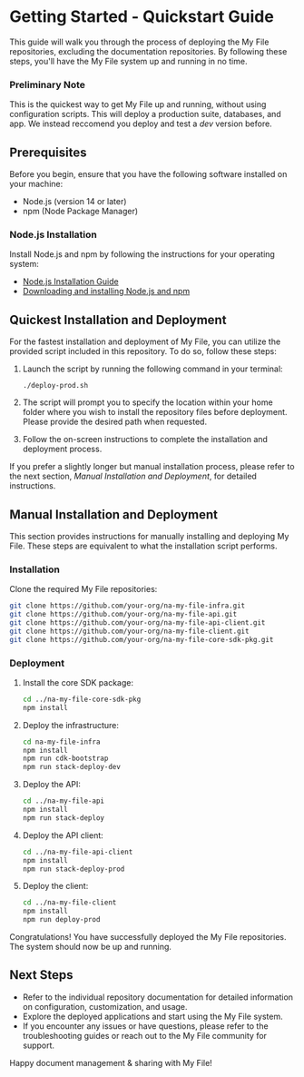 # Getting Started - Quickstart Guide

This guide will walk you through the process of deploying the My File repositories, excluding the documentation repositories. By following these steps, you'll have the My File system up and running in no time.

### Preliminary Note

This is the quickest way to get My File up and running, without using configuration scripts. This will deploy a production suite, databases, and app. We instead reccomend you deploy and test a _dev_ version before.

## Prerequisites

Before you begin, ensure that you have the following software installed on your machine:

- Node.js (version 14 or later)
- npm (Node Package Manager)

### Node.js Installation

Install Node.js and npm by following the instructions for your operating system:

- [Node.js Installation Guide](https://nodejs.org/en/download/)
- [Downloading and installing Node.js and npm](https://docs.npmjs.com/downloading-and-installing-node-js-and-npm)

## Quickest Installation and Deployment

For the fastest installation and deployment of My File, you can utilize the provided script included in this repository. To do so, follow these steps:

1. Launch the script by running the following command in your terminal:

   ```
   ./deploy-prod.sh
   ```

2. The script will prompt you to specify the location within your home folder where you wish to install the repository files before deployment. Please provide the desired path when requested.

3. Follow the on-screen instructions to complete the installation and deployment process.

If you prefer a slightly longer but manual installation process, please refer to the next section, _Manual Installation and Deployment_, for detailed instructions.

## Manual Installation and Deployment

This section provides instructions for manually installing and deploying My File. These steps are equivalent to what the installation script performs.

### Installation

Clone the required My File repositories:

```bash
git clone https://github.com/your-org/na-my-file-infra.git
git clone https://github.com/your-org/na-my-file-api.git
git clone https://github.com/your-org/na-my-file-api-client.git
git clone https://github.com/your-org/na-my-file-client.git
git clone https://github.com/your-org/na-my-file-core-sdk-pkg.git
```

### Deployment

1. Install the core SDK package:

   ```bash
   cd ../na-my-file-core-sdk-pkg
   npm install
   ```

2. Deploy the infrastructure:

   ```bash
   cd na-my-file-infra
   npm install
   npm run cdk-bootstrap
   npm run stack-deploy-dev
   ```

3. Deploy the API:

   ```bash
   cd ../na-my-file-api
   npm install
   npm run stack-deploy
   ```

4. Deploy the API client:

   ```bash
   cd ../na-my-file-api-client
   npm install
   npm run stack-deploy-prod
   ```

5. Deploy the client:

   ```bash
   cd ../na-my-file-client
   npm install
   npm run deploy-prod
   ```

Congratulations! You have successfully deployed the My File repositories. The system should now be up and running.

## Next Steps

- Refer to the individual repository documentation for detailed information on configuration, customization, and usage.
- Explore the deployed applications and start using the My File system.
- If you encounter any issues or have questions, please refer to the troubleshooting guides or reach out to the My File community for support.

Happy document management & sharing with My File!
